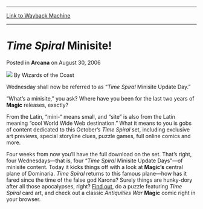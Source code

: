
---
[Link to Wayback Machine](https://web.archive.org/web/20211018105752/https://magic.wizards.com/en/articles/archive/arcana/time-spiral-minisite-2006-08-30)

[_metadata_:author]:- "Wizards of the Coast"
[_metadata_:description]:- "Wednesday shall now be referred to as “Time Spiral Minisite Update Day.” “What’s a minisite,” you ask? Where have you been for the last two years of Magic releases, exactly? From the Latin, “mini-“ means small, and “site” is also from the Latin meaning “cool World Wide Web destination.” What it means to you is gobs of content dedicated to this October’s Time Spiral set,"
[_metadata_:generator]:- "Drupal 7 (http://drupal.org)"
[_metadata_:node]:- "703556"
[_metadata_:publish_date]:- "2006-08-30"
[_metadata_:source]:- "div-main-content"
[_metadata_:title]:- "Time Spiral Minisite!"
[_metadata_:wayback_capture_timestamp]:- "2021-10-18 10:57:52"
[_metadata_:wayback_raw_url]:- "https://web.archive.org/web/20211018105752id_/https://magic.wizards.com/en/articles/archive/arcana/time-spiral-minisite-2006-08-30"
[_metadata_:wayback_url]:- "https://magic.wizards.com/en/articles/archive/arcana/time-spiral-minisite-2006-08-30"
---


 *Time Spiral* Minisite!
========================



 Posted in **Arcana**
 on August 30, 2006 






![](https://media.magic.wizards.com/styles/auth_small/public/images/person/wizards_author.jpg)
By Wizards of the Coast












Wednesday shall now be referred to as “*Time Spiral* Minisite Update Day.”


“What’s a minisite,” you ask? Where have you been for the last two years of **Magic** releases, exactly?


From the Latin, “mini-“ means small, and “site” is also from the Latin meaning “cool World Wide Web destination.” What it means to you is gobs of content dedicated to this October’s *Time Spiral* set, including exclusive art previews, special storyline clues, puzzle games, full online comics and more.


Four weeks from now you’ll have the full download on the set. That’s right, four Wednesdays—that is, four “*Time Spiral* Minisite Update Days”—of minisite content. Today it kicks things off with a look at **Magic’s** central plane of Dominaria. *Time Spiral* returns to this famous plane—how has it fared since the time of the false god Karona? Surely things are hunky-dory after all those apocalypses, right? [Find out](http://archive.wizards.com/Magic/Magazine/Article.aspx?x=magic/timespiral/home), do a puzzle featuring *Time Spiral* card art, and check out a classic *Antiquities War*  **Magic** comic right in your browser.









